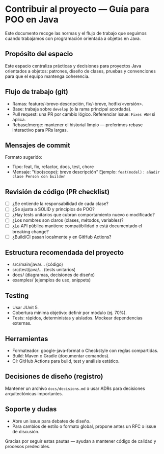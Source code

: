# Contribuir al proyecto — Guía para POO en Java

Este documento recoge las normas y el flujo de trabajo que seguimos cuando trabajamos con programación orientada a objetos en Java.

## Propósito del espacio
Este espacio centraliza prácticas y decisiones para proyectos Java orientados a objetos: patrones, diseño de clases, pruebas y convenciones para que el equipo mantenga coherencia.

## Flujo de trabajo (git)
- Ramas: feature/<ticket>-breve-descripción, fix/<ticket>-breve, hotfix/<versión>.
- Base: trabaja sobre `develop` (o la rama principal acordada).
- Pull request: una PR por cambio lógico. Referenciar issue: `Fixes #NN` si aplica.
- Rebase/merge: mantener el historial limpio — preferimos rebase interactivo para PRs largas.

## Mensajes de commit
Formato sugerido:
- Tipo: feat, fix, refactor, docs, test, chore
- Mensaje: "tipo(scope): breve descripción"
Ejemplo: `feat(model): añadir clase Person con builder`

## Revisión de código (PR checklist)
- [ ] ¿Se entiende la responsabilidad de cada clase?
- [ ] ¿Se ajusta a SOLID y principios de POO?
- [ ] ¿Hay tests unitarios que cubran comportamiento nuevo o modificado?
- [ ] ¿Los nombres son claros (clases, métodos, variables)?
- [ ] ¿La API pública mantiene compatibilidad o está documentado el breaking change?
- [ ] ¿Build/CI pasan localmente y en GitHub Actions?

## Estructura recomendada del proyecto
- src/main/java/... (código)
- src/test/java/... (tests unitarios)
- docs/ (diagramas, decisiones de diseño)
- examples/ (ejemplos de uso, snippets)

## Testing
- Usar JUnit 5.
- Cobertura mínima objetivo: definir por módulo (ej. 70%).
- Tests: rápidos, deterministas y aislados. Mockear dependencias externas.

## Herramientas
- Formateador: google-java-format o Checkstyle con reglas compartidas.
- Build: Maven o Gradle (documentar comandos).
- CI: GitHub Actions para build, test y análisis estático.

## Decisiones de diseño (registro)
Mantener un archivo `docs/decisions.md` o usar ADRs para decisiones arquitectónicas importantes.

## Soporte y dudas
- Abre un issue para debates de diseño.
- Para cambios de estilo o formato global, propone antes un RFC o issue de discusión.

Gracias por seguir estas pautas — ayudan a mantener código de calidad y procesos predecibles.
